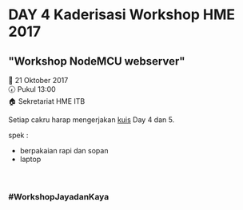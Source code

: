 # DAY 4 Kaderisasi Workshop HME 2017

## "Workshop NodeMCU webserver"


:date:  21 Oktober 2017 <br>
:clock730:  Pukul 13:00 <br>
:house:  Sekretariat HME ITB <br>

Setiap cakru harap mengerjakan [kuis](https://github.com/WShme2017/kaderisasiWS/blob/master/Season%202/day%204/kuis.md) Day 4 dan 5.

spek :
* berpakaian rapi dan sopan
* laptop
<br> <br> <br>
### #WorkshopJayadanKaya
